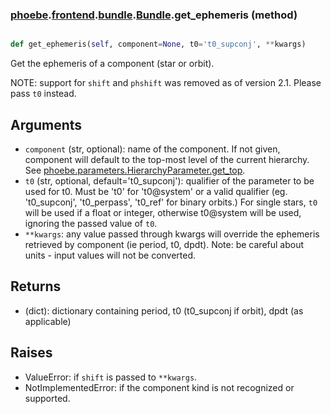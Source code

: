 ### [phoebe](phoebe.md).[frontend](phoebe.frontend.md).[bundle](phoebe.frontend.bundle.md).[Bundle](phoebe.frontend.bundle.Bundle.md).get_ephemeris (method)


```py

def get_ephemeris(self, component=None, t0='t0_supconj', **kwargs)

```



Get the ephemeris of a component (star or orbit).

NOTE: support for `shift` and `phshift` was removed as of version 2.1.
Please pass `t0` instead.

Arguments
---------------
* `component` (str, optional): name of the component.  If not given,
    component will default to the top-most level of the current
    hierarchy.  See [phoebe.parameters.HierarchyParameter.get_top](phoebe.parameters.HierarchyParameter.get_top.md).
* `t0` (str, optional, default='t0_supconj'): qualifier of the parameter
    to be used for t0.  Must be 't0' for 't0@system' or a valid qualifier
    (eg. 't0_supconj', 't0_perpass', 't0_ref' for binary orbits.)
    For single stars, `t0` will be used if a float or integer, otherwise
    t0@system will be used, ignoring the passed value of `t0`.
* `**kwargs`: any value passed through kwargs will override the
    ephemeris retrieved by component (ie period, t0, dpdt).
    Note: be careful about units - input values will not be converted.

Returns
-----------
* (dict): dictionary containing period, t0 (t0_supconj if orbit),
    dpdt (as applicable)

Raises
---------
* ValueError: if `shift` is passed to `**kwargs`.
* NotImplementedError: if the component kind is not recognized or supported.

